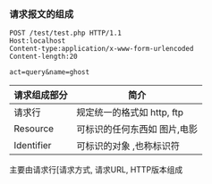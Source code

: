 ### 请求报文的组成
```
POST /test/test.php HTTP/1.1	
Host:localhost								
Content-type:application/x-www-form-urlencoded
Content-length:20

act=query&name=ghost
```
| 请求组成部分| 简介|
| ------------- | ------------- |
| 请求行| 规定统一的格式如 http, ftp  |
| Resource  | 可标识的任何东西如 图片,电影  |
| Identifier| 可标识的对象 ,也称标识符  |


主要由请求行[请求方式, 请求URL, HTTP版本组成
